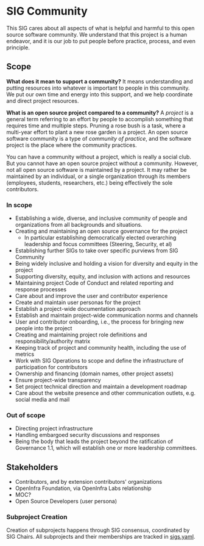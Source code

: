 # SIG Community

This SIG cares about all aspects of what is helpful and harmful to this open source software community.
We understand that this project is a human endeavor, and it is our job to put people before practice, process, and even principle.

## Scope

**What does it mean to support a community?**
It means understanding and putting resources into whatever is important to people in this community.
We put our own time and energy into this support, and we help coordinate and direct project resources.

**What is an open source project compared to a community?**
A _project_ is a general term referring to an effort by people to accomplish something that requires time and multiple steps. Pruning a rose bush is a task, where a multi-year effort to plant a new rose garden is a project.
An open source software community is a type of _community of practice_, and the software project is the place where the community practices.

You can have a community without a project, which is really a social club.
But you cannot have an open source project without a community.
However, not all open source software is maintained by a project.
It may rather be maintained by an individual, or a single organization through its members (employees, students, researchers, etc.) being effectively the sole contributors.



### In scope

* Establishing a wide, diverse, and inclusive community of people and organizations from all backgrounds and situations.
* Creating and maintaining an open source governance for the project
  - In particular establishing democratically elected overarching leadership and focus committees (Steering, Security, et al)
* Establishing further SIGs to take over specific purviews from SIG Community
* Being widely inclusive and holding a vision for diversity and equity in the project
* Supporting diversity, equity, and inclusion with actions and resources
* Maintaining project Code of Conduct and related reporting and response processes
* Care about and improve the user and contributor experience
* Create and maintain user personas for the project
* Establish a project-wide documentation approach
* Establish and maintain project-wide communication norms and channels
* User and contributor onboarding, i.e., the process for bringing new people into the project
* Creating and maintaining project role definitions and responsibility/authority matrix
* Keeping track of project and community health, including the use of metrics
* Work with SIG Operations to scope and define the infrastructure of participation for contributors
* Ownership and financing (domain names, other project assets)
* Ensure project-wide transparency
* Set project technical direction and maintain a development roadmap
* Care about the website presence and other communication outlets, e.g. social media and mail

### Out of scope

* Directing project infrastructure
* Handling embargoed security discussions and responses
* Being the body that leads the project beyond the ratification of Governance 1.1, which will establish one or more leadership committees.

## Stakeholders

* Contributors, and by extension contributors' organizations
* OpenInfra Foundation, via OpenInfra Labs relationship
* MOC?
* Open Source Developers (user persona)


### Subproject Creation

Creation of subprojects happens through SIG consensus, coordinated by SIG Chairs.
All subprojects and their memberships are tracked in [sigs.yaml](../sigs.yaml).
